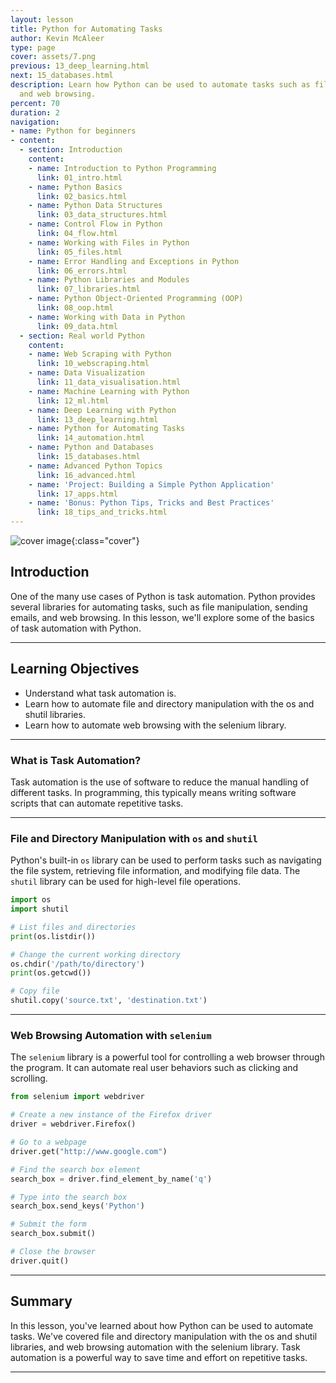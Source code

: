 ```yaml
---
layout: lesson
title: Python for Automating Tasks
author: Kevin McAleer
type: page
cover: assets/7.png
previous: 13_deep_learning.html
next: 15_databases.html
description: Learn how Python can be used to automate tasks such as file manipulation
  and web browsing.
percent: 70
duration: 2
navigation:
- name: Python for beginners
- content:
  - section: Introduction
    content:
    - name: Introduction to Python Programming
      link: 01_intro.html
    - name: Python Basics
      link: 02_basics.html
    - name: Python Data Structures
      link: 03_data_structures.html
    - name: Control Flow in Python
      link: 04_flow.html
    - name: Working with Files in Python
      link: 05_files.html
    - name: Error Handling and Exceptions in Python
      link: 06_errors.html
    - name: Python Libraries and Modules
      link: 07_libraries.html
    - name: Python Object-Oriented Programming (OOP)
      link: 08_oop.html
    - name: Working with Data in Python
      link: 09_data.html
  - section: Real world Python
    content:
    - name: Web Scraping with Python
      link: 10_webscraping.html
    - name: Data Visualization
      link: 11_data_visualisation.html
    - name: Machine Learning with Python
      link: 12_ml.html
    - name: Deep Learning with Python
      link: 13_deep_learning.html
    - name: Python for Automating Tasks
      link: 14_automation.html
    - name: Python and Databases
      link: 15_databases.html
    - name: Advanced Python Topics
      link: 16_advanced.html
    - name: 'Project: Building a Simple Python Application'
      link: 17_apps.html
    - name: 'Bonus: Python Tips, Tricks and Best Practices'
      link: 18_tips_and_tricks.html
---
```



![cover image]({{page.cover}}){:class="cover"}

## Introduction

One of the many use cases of Python is task automation. Python provides several libraries for automating tasks, such as file manipulation, sending emails, and web browsing. In this lesson, we'll explore some of the basics of task automation with Python.

---

## Learning Objectives

- Understand what task automation is.
- Learn how to automate file and directory manipulation with the os and shutil libraries.
- Learn how to automate web browsing with the selenium library.

---

### What is Task Automation?

Task automation is the use of software to reduce the manual handling of different tasks. In programming, this typically means writing software scripts that can automate repetitive tasks.

---

### File and Directory Manipulation with `os` and `shutil`

Python's built-in `os` library can be used to perform tasks such as navigating the file system, retrieving file information, and modifying file data. The `shutil` library can be used for high-level file operations.

```python
import os
import shutil

# List files and directories
print(os.listdir())

# Change the current working directory
os.chdir('/path/to/directory')
print(os.getcwd())

# Copy file
shutil.copy('source.txt', 'destination.txt')
```

---

### Web Browsing Automation with `selenium`

The `selenium` library is a powerful tool for controlling a web browser through the program. It can automate real user behaviors such as clicking and scrolling.

```python
from selenium import webdriver

# Create a new instance of the Firefox driver
driver = webdriver.Firefox()

# Go to a webpage
driver.get("http://www.google.com")

# Find the search box element
search_box = driver.find_element_by_name('q')

# Type into the search box
search_box.send_keys('Python')

# Submit the form
search_box.submit()

# Close the browser
driver.quit()
```

---

## Summary

In this lesson, you've learned about how Python can be used to automate tasks. We've covered file and directory manipulation with the os and shutil libraries, and web browsing automation with the selenium library. Task automation is a powerful way to save time and effort on repetitive tasks.

---
